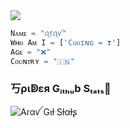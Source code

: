 <img src="https://komarev.com/ghpvc/?username=RaichuXD&label=Pʀᴏғɪʟᴇ%20Vɪᴇᴡs&color=blueviolet&style=flat-square" />

```python
Nᴀᴍᴇ = "ꪖ᥅ꪖꪜ"
Wʜᴏ Aᴍ I = ['Cᴏᴅɪɴɢ = ❣️']
Aɢᴇ = "❌"
Cᴏᴜɴᴛʀʏ = "🇮🇳"
```

<h3 align="left"><b>丂ριↁεя Gᵢₜₕᵤb Sₜₐₜₛ🍾</b></h4>

![Aɾαꪜ Gιƚ Sƚαƚʂ](https://github-readme-stats.vercel.app/api?username=SpiDerOp&include_all_commits=true&count_private=true&theme=highcontrast)

